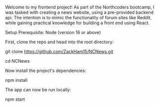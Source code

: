 Welcome to my frontend project!
As part of the Northcoders bootcamp, I was tasked with creating a news website, using a pre-provided backend api. The intention is to mimic the functionality of forum sites like Reddit, while gaining practical knowledge for building a front end using React.

Setup
Prerequisite: Node (version 16 or above)

First, clone the repo and head into the root directory:

git clone https://github.com/ZackHam15/NCNews.git

cd NCNews

Now install the project's dependencies:

npm install

The app can now be run locally:

npm start
